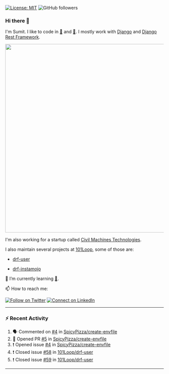 [![License: MIT](https://img.shields.io/badge/License-MIT-yellow.svg)](https://opensource.org/licenses/MIT)
![GitHub followers](https://img.shields.io/github/followers/sumit4613?style=social)

### Hi there 👋

I'm Sumit. I like to code in [:snake:](https://python.org/) and [:rabbit:](https://golang.org). I mostly work with [Django](https://djangoproject.com) and [Django Rest Framework](https://www.django-rest-framework.org/).

<p align="center">
  <img width="600" src="https://static.djangoproject.com/img/logos/django-logo-negative.png">
</p>

I'm also working for a startup called [Civil Machines Technologies](https://civilmachines.com/).


I also maintain several projects at [101Loop](https://github.com/101loop/), some of those are:

- [drf-user](https://github.com/101loop/drf-user)

- [drf-instamojo ](https://github.com/101loop/drf-instamojo)

🔭 I’m currently learning [:rabbit:](https://golang.org).

📫 How to reach me:

[![Follow on Twitter](https://img.shields.io/badge/--twitter?label=Twitter&logo=Twitter&style=social)](https://twitter.com/sumitsingh4613) [![Connect on LinkedIn](https://img.shields.io/badge/--linkedin?label=LinkedIn&logo=LinkedIn&style=social)](https://www.linkedin.com/in/sumit4613)


---

### :zap: Recent Activity

<!--START_SECTION:activity-->
1. 🗣 Commented on [#4](https://github.com/SpicyPizza/create-envfile/issues/4) in [SpicyPizza/create-envfile](https://github.com/SpicyPizza/create-envfile)
2. 💪 Opened PR [#5](https://github.com/SpicyPizza/create-envfile/pull/5) in [SpicyPizza/create-envfile](https://github.com/SpicyPizza/create-envfile)
3. ❗️ Opened issue [#4](https://github.com/SpicyPizza/create-envfile/issues/4) in [SpicyPizza/create-envfile](https://github.com/SpicyPizza/create-envfile)
4. ❗️ Closed issue [#58](https://github.com/101Loop/drf-user/issues/58) in [101Loop/drf-user](https://github.com/101Loop/drf-user)
5. ❗️ Closed issue [#59](https://github.com/101Loop/drf-user/issues/59) in [101Loop/drf-user](https://github.com/101Loop/drf-user)
<!--END_SECTION:activity-->

---
